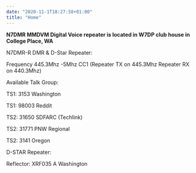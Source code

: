 ```yaml
---
date: "2020-11-1T18:27:58+01:00"
title: "Home"
---
```


**N7DMR MMDVM Digital Voice repeater is located in W7DP club house in College Place, WA**

N7DMR-R DMR & D-Star Repeater:


Frequency 445.3Mhz -5Mhz CC1 (Repeater TX on 445.3Mhz Repeater RX on 440.3Mhz)

Available Talk Group:

TS1: 3153 Washington

TS1: 98003 Reddit

TS2: 31650 SDFARC (Techlink)

TS2: 31771 PNW Regional

TS2: 3141 Oregon


D-STAR Repeater:

Reflector: XRF035 A Washington
